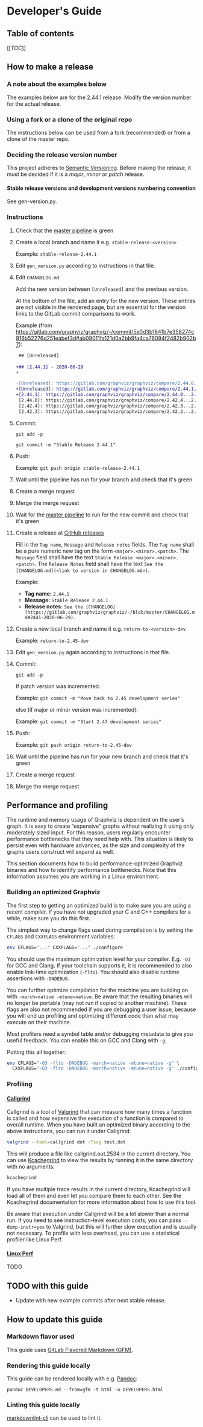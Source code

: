 # Developer's Guide

## Table of contents

[[_TOC_]]

## How to make a release

### A note about the examples below

The examples below are for the 2.44.1 release. Modify the version
number for the actual release.

### Using a fork or a clone of the original repo

The instructions below can be used from a fork (recommended) or from a
clone of the master repo.

### Deciding the release version number

This project adheres to
[Semantic Versioning](https://semver.org/spec/v2.0.0.html).
Before making the release, it must be decided if it is a *major*, *minor* or
*patch* release.

#### Stable release versions and development versions numbering convention

See gen-version.py.

### Instructions

1. Check that the
[master pipeline](https://gitlab.com/graphviz/graphviz/-/pipelines?ref=master)
is green

1. Create a local branch and name it e.g. `stable-release-<version>`

   Example: `stable-release-2.44.1`

1. Edit `gen_version.py` according to instructions in that file.

1. Edit `CHANGELOG.md`

    Add the new version between `[Unreleased]` and the previous
    version.

    At the bottom of the file, add an entry for the new version. These
    entries are not visible in the rendered page, but are essential
    for the version links to the GitLab commit comparisons to work.

    Example (from
    https://gitlab.com/graphviz/graphviz/-/commit/5e0d3b1841b7e358274c916b52276d251eabef3d#ab09011fa121d0a2bb9fa4ca76094f2482b902b7):

    ```diff
     ## [Unreleased]
     
    +## [2.44.1] - 2020-06-29
    +
    ```
    ```diff
    -[Unreleased]: https://gitlab.com/graphviz/graphviz/compare/2.44.0...master
    +[Unreleased]: https://gitlab.com/graphviz/graphviz/compare/2.44.1...master
    +[2.44.1]: https://gitlab.com/graphviz/graphviz/compare/2.44.0...2.44.1
     [2.44.0]: https://gitlab.com/graphviz/graphviz/compare/2.42.4...2.44.0
     [2.42.4]: https://gitlab.com/graphviz/graphviz/compare/2.42.3...2.42.4
     [2.42.3]: https://gitlab.com/graphviz/graphviz/compare/2.42.2...2.42.3
    ```

1. Commit:

   `git add -p`

   `git commit -m "Stable Release 2.44.1"`

1. Push:

   Example: `git push origin stable-release-2.44.1`

1. Wait until the pipeline has run for your branch and check that it's green

1. Create a merge request

1. Merge the merge request

1. Wait for the
[master pipeline](https://gitlab.com/graphviz/graphviz/-/pipelines?ref=master)
  to run for the new commit and check that it's green

1. Create a release at [GitHub releases](https://gitlab.com/graphviz/graphviz/-/releases)

   Fill in the `Tag name`, `Message` and `Release notes` fields. The
   `Tag name` shall be a pure numeric new tag on the form
   `<major>.<minor>.<patch>`. The `Message` field shall have the text
   `Stable Release <major>.<minor>.<patch>`. The `Release Notes` field
   shall have the text `See the [CHANGELOG.md](<link to version in
   CHANGELOG.md>)`.

   Example:
   * **Tag name:** `2.44.1`
   * **Message:** `Stable Release 2.44.1`
   * **Release notes:** `See the [CHANGELOG](https://gitlab.com/graphviz/graphviz/-/blob/master/CHANGELOG.md#2441-2020-06-29).`

1. Create a new local branch and name it e.g. `return-to-<version>-dev`

   Example: `return-to-2.45-dev`

1. Edit `gen_version.py` again according to instructions in that file.

1. Commit:

    `git add -p`

    If patch version was incremented:

    Example: `git commit -m "Move back to 2.45 development series"`

    else (if major or minor version was incremented):

    Example: `git commit -m "Start 2.47 development series"`

1. Push:

   Example: `git push origin return-to-2.45-dev`

1. Wait until the pipeline has run for your new branch and check that it's green

1. Create a merge request

1. Merge the merge request

## Performance and profiling

The runtime and memory usage of Graphviz is dependent on the user’s graph. It is
easy to create “expensive” graphs without realizing it using only moderately
sized input. For this reason, users regularly encounter performance bottlenecks
that they need help with. This situation is likely to persist even with hardware
advances, as the size and complexity of the graphs users construct will expand
as well.

This section documents how to build performance-optimized Graphviz binaries and
how to identify performance bottlenecks. Note that this information assumes you
are working in a Linux environment.

### Building an optimized Graphviz

The first step to getting an optimized build is to make sure you are using a
recent compiler. If you have not upgraded your C and C++ compilers for a while,
make sure you do this first.

The simplest way to change flags used during compilation is by setting the
`CFLAGS` and `CXXFLAGS` environment variables:

```sh
env CFLAGS="..." CXXFLAGS="..." ./configure
```

You should use the maximum optimization level for your compiler. E.g. `-O3` for
GCC and Clang. If your toolchain supports it, it is recommended to also enable
link-time optimization (`-flto`). You should also disable runtime assertions
with `-DNDEBUG`.

You can further optimize compilation for the machine you are building on with
`-march=native -mtune=native`. Be aware that the resulting binaries will no
longer be portable (may not run if copied to another machine). These flags are
also not recommended if you are debugging a user issue, because you will end up
profiling and optimizing different code than what may execute on their machine.

Most profilers need a symbol table and/or debugging metadata to give you useful
feedback. You can enable this on GCC and Clang with `-g`.

Putting this all together:

```sh
env CFLAGS="-O3 -flto -DNDEBUG -march=native -mtune=native -g" \
  CXXFLAGS="-O3 -flto -DNDEBUG -march=native -mtune=native -g" ./configure
```

### Profiling

#### [Callgrind](https://valgrind.org/docs/manual/cl-manual.html)

Callgrind is a tool of [Valgrind](https://valgrind.org/) that can measure how
many times a function is called and how expensive the execution of a function is
compared to overall runtime. When you have built an optimized binary according
to the above instructions, you can run it under Callgrind:

```sh
valgrind --tool=callgrind dot -Tsvg test.dot
```

This will produce a file like callgrind.out.2534 in the current directory. You
can use [Kcachegrind](https://kcachegrind.github.io/) to view the results by
running it in the same directory with no arguments:

```sh
kcachegrind
```

If you have multiple trace results in the current directory, Kcachegrind will
load all of them and even let you compare them to each other. See the
Kcachegrind documentation for more information about how to use this tool.

Be aware that execution under Callgrind will be a lot slower than a normal run.
If you need to see instruction-level execution costs, you can pass
`--dump-instr=yes` to Valgrind, but this will further slow execution and is
usually not necessary. To profile with less overhead, you can use a statistical
profiler like Linux Perf.

#### [Linux Perf](https://perf.wiki.kernel.org/index.php/Main_Page)

TODO

## TODO with this guide

* Update with new example commits after next stable release.

## How to update this guide

### Markdown flavor used

This guide uses
[GitLab Flavored Markdown (GFM)](https://docs.gitlab.com/ce/user/markdown.html#gitlab-flavored-markdown-gfm]).

### Rendering this guide locally

This guide can be rendered locally with e.g. [Pandoc](https://pandoc.org/):

`pandoc DEVELOPERS.md --from=gfm -t html -o DEVELOPERS.html`

### Linting this guide locally

[markdownlint-cli](https://github.com/igorshubovych/markdownlint-cli)
can be used to lint it.
